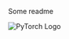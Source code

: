 Some readme

![PyTorch Logo]([https://github.com/quine-sh-demo/.github/profile/zash_logo.png](https://github.com/quine-sh-demo/.github/blob/main/profile/zash_logo.png))

